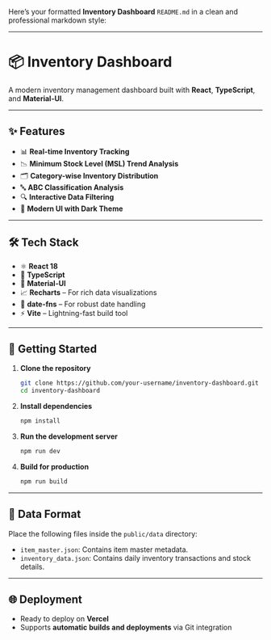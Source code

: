 Here’s your formatted **Inventory Dashboard** `README.md` in a clean and professional markdown style:

---

# 📦 Inventory Dashboard

A modern inventory management dashboard built with **React**, **TypeScript**, and **Material-UI**.

---

## ✨ Features

* 📊 **Real-time Inventory Tracking**
* 📉 **Minimum Stock Level (MSL) Trend Analysis**
* 🗂️ **Category-wise Inventory Distribution**
* 🔤 **ABC Classification Analysis**
* 🔍 **Interactive Data Filtering**
* 🌙 **Modern UI with Dark Theme**

---

## 🛠️ Tech Stack

* ⚛️ **React 18**
* 🧠 **TypeScript**
* 🎨 **Material-UI**
* 📈 **Recharts** – For rich data visualizations
* 📅 **date-fns** – For robust date handling
* ⚡ **Vite** – Lightning-fast build tool

---

## 🚀 Getting Started

1. **Clone the repository**

   ```bash
   git clone https://github.com/your-username/inventory-dashboard.git
   cd inventory-dashboard
   ```

2. **Install dependencies**

   ```bash
   npm install
   ```

3. **Run the development server**

   ```bash
   npm run dev
   ```

4. **Build for production**

   ```bash
   npm run build
   ```

---

## 📁 Data Format

Place the following files inside the `public/data` directory:

* `item_master.json`: Contains item master metadata.
* `inventory_data.json`: Contains daily inventory transactions and stock details.

---

## 🌐 Deployment

* Ready to deploy on **Vercel**
* Supports **automatic builds and deployments** via Git integration

 
